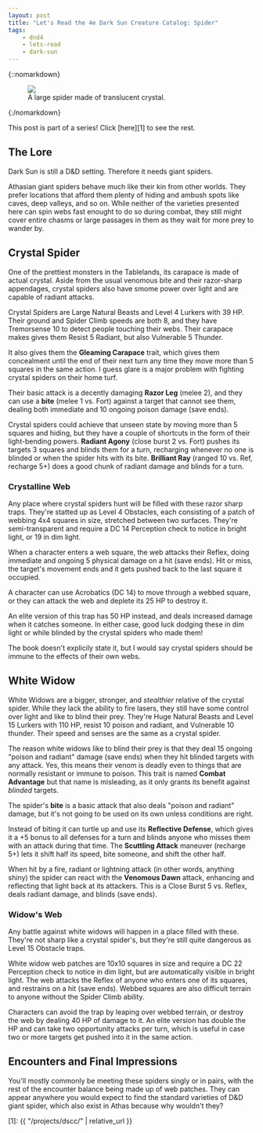 ```yaml
---
layout: post
title: "Let's Read the 4e Dark Sun Creature Catalog: Spider"
tags:
    - dnd4
    - lets-read
    - dark-sun
---
```


{::nomarkdown}
<figure class="center">
  <img src="{{ "/assets/wir-dscc-crystal-spider.png" | absolute_url }}"/>
  <figcaption>
    A large spider made of translucent crystal.
  </figcaption>
</figure>
{:/nomarkdown}

This post is part of a series! Click [here][1] to see the rest.

## The Lore

Dark Sun is still a D&D setting. Therefore it needs giant spiders.

Athasian giant spiders behave much like their kin from other worlds. They prefer
locations that afford them plenty of hiding and ambush spots like caves, deep
valleys, and so on. While neither of the varieties presented here can spin webs
fast enought to do so during combat, they still might cover entire chasms or
large passages in them as they wait for more prey to wander by.

## Crystal Spider

One of the prettiest monsters in the Tablelands, its carapace is made of actual
crystal. Aside from the usual venomous bite and their razor-sharp appendages,
crystal spiders also have smome power over light and are capable of radiant
attacks.

Crystal Spiders are Large Natural Beasts and Level 4 Lurkers with 39 HP. Their
ground and Spider Climb speeds are both 8, and they have Tremorsense 10 to
detect people touching their webs. Their carapace makes gives them Resist 5
Radiant, but also Vulnerable 5 Thunder.

It also gives them the **Gleaming Carapace** trait, which gives them concealment
until the end of their next turn any time they move more than 5 squares in the
same action. I guess glare is a major problem with fighting crystal spiders on
their home turf.

Their basic attack is a decently damaging **Razor Leg** (melee 2), and they can
use a **bite** (melee 1 vs. Fort) against a target that cannot see them, dealing
both immediate and 10 ongoing poison damage (save ends).

Crystal spiders could achieve that unseen state by moving more than 5 squares
and hiding, but they have a couple of shortcuts in the form of their
light-bending powers. **Radiant Agony** (close burst 2 vs. Fort) pushes its
targets 3 squares and blinds them for a turn, recharging whenever no one is
blinded or when the spider hits with its bite. **Brilliant Ray** (ranged 10
vs. Ref, recharge 5+) does a good chunk of radiant damage and blinds for a turn.

### Crystalline Web

Any place where crystal spiders hunt will be filled with these razor sharp
traps. They're statted up as Level 4 Obstacles, each consisting of a patch of
webbing 4x4 squares in size, stretched between two surfaces. They're
semi-transparent and require a DC 14 Perception check to notice in bright light,
or 19 in dim light.

When a character enters a web square, the web attacks their Reflex, doing
immediate and ongoing 5 physical damage on a hit (save ends). Hit or miss, the
target's movement ends and it gets pushed back to the last square it occupied.

A character can use Acrobatics (DC 14) to move through a webbed square, or they
can attack the web and deplete its 25 HP to destroy it.

An elite version of this trap has 50 HP instead, and deals increased damage when
it catches someone. In either case, good luck dodging these in dim light or
while blinded by the crystal spiders who made them!

The book doesn't explicily state it, but I would say crystal spiders should be
immune to the effects of their own webs.


## White Widow

White Widows are a bigger, stronger, and _stealthier_ relative of the crystal
spider. While they lack the ability to fire lasers, they still have some control
over light and like to blind their prey. They're Huge Natural Beasts and Level
15 Lurkers with 110 HP, resist 10 poison and radiant, and Vulnerable 10
thunder. Their speed and senses are the same as a crystal spider.

The reason white widows like to blind their prey is that they deal 15 ongoing
"poison and radiant" damage (save ends) when they hit blinded targets with any
attack. Yes, this means their venom is deadly even to things that are normally
resistant or immune to poison. This trait is named **Combat Advantage** but
that name is misleading, as it only grants its benefit against _blinded_
targets.

The spider's **bite** is a basic attack that also deals "poison and radiant"
damage, but it's not going to be used on its own unless conditions are
right.

Instead of biting it can turtle up and use its **Reflective Defense**, which
gives it a +5 bonus to all defenses for a turn and blinds anyone who misses them
with an attack during that time. The **Scuttling Attack** maneuver (recharge 5+)
lets it shift half its speed, bite someone, and shift the other half.

When hit by a fire, radiant or lightning attack (in other words, anything shiny)
the spider can react with the **Venomous Dawn** attack, enhancing and reflecting
that light back at its attackers. This is a Close Burst 5 vs. Reflex, deals
radiant damage, and blinds (save ends).

### Widow's Web

Any battle against white widows will happen in a place filled with
these. They're not sharp like a crystal spider's, but they're still quite
dangerous as Level 15 Obstacle traps.

White widow web patches are 10x10 squares in size and require a DC 22 Perception
check to notice in dim light, but are automatically visible in bright
light. The web attacks the Reflex of anyone who enters one of its squares, and
restrains on a hit (save ends). Webbed squares are also difficult terrain to
anyone without the Spider Climb ability.

Characters can avoid the trap by leaping over webbed terrain, or destroy the web
by dealing 40 HP of damage to it. An elite version has double the HP and can
take two opportunity attacks per turn, which is useful in case two or more
targets get pushed into it in the same action.

## Encounters and Final Impressions

You'll mostly commonly be meeting these spiders singly or in pairs, with the
rest of the encounter balance being made up of web patches. They can appear
anywhere you would expect to find the standard varieties of D&D giant spider,
which also exist in Athas because why wouldn't they?

[1]: {{ "/projects/dscc/" | relative_url }}
